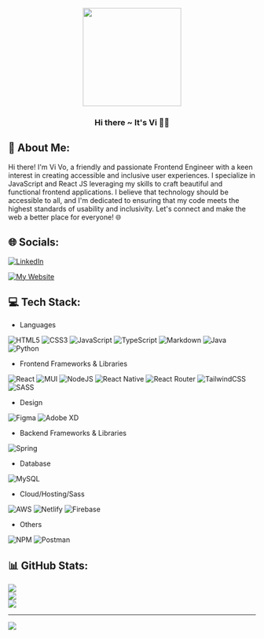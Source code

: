 
<p align="center"><img src="https://media.giphy.com/media/lGhBlBMIN2XsEteTN3/giphy.gif" width="200"/></p>
<h3 align="center">Hi there ~ It's Vi 🙋🏻</h3>

## 💫 About Me:

Hi there! I'm Vi Vo, a friendly and passionate Frontend Engineer with a keen interest in creating accessible and inclusive user experiences. I specialize in JavaScript and React JS leveraging my skills to craft beautiful and functional frontend applications. I believe that technology should be accessible to all, and I'm dedicated to ensuring that my code meets the highest standards of usability and inclusivity. Let's connect and make the web a better place for everyone! 🌐


## 🌐 Socials:
[![LinkedIn](https://img.shields.io/badge/LinkedIn-0077B5?style=for-the-badge&logo=linkedin&logoColor=white)](https://linkedin.com/in/vivo1310)

[![My Website](https://img.shields.io/badge/website-f5f5f5?style=for-the-badge&logo=About.me&logoColor=black)](https://vivo1310.netlify.app)


## 💻 Tech Stack:
- Languages 

![HTML5](https://img.shields.io/badge/html5-%23E34F26.svg?style=for-the-badge&logo=html5&logoColor=white)
![CSS3](https://img.shields.io/badge/css3-%231572B6.svg?style=for-the-badge&logo=css3&logoColor=white)
![JavaScript](https://img.shields.io/badge/javascript-%23323330.svg?style=for-the-badge&logo=javascript&logoColor=%23F7DF1E)
![TypeScript](https://img.shields.io/badge/typescript-%23007ACC.svg?style=for-the-badge&logo=typescript&logoColor=white) 
![Markdown](https://img.shields.io/badge/markdown-%23000000.svg?style=for-the-badge&logo=markdown&logoColor=white) 
![Java](https://img.shields.io/badge/java-%23ED8B00.svg?style=for-the-badge&logo=java&logoColor=white) 
![Python](https://img.shields.io/badge/python-3670A0?style=for-the-badge&logo=python&logoColor=ffdd54)

- Frontend Frameworks & Libraries 

![React](https://img.shields.io/badge/react-%2320232a.svg?style=for-the-badge&logo=react&logoColor=%2361DAFB) 
![MUI](https://img.shields.io/badge/MUI-%230081CB.svg?style=for-the-badge&logo=material-ui&logoColor=white)
![NodeJS](https://img.shields.io/badge/node.js-6DA55F?style=for-the-badge&logo=node.js&logoColor=white) 
![React Native](https://img.shields.io/badge/react_native-%2320232a.svg?style=for-the-badge&logo=react&logoColor=%2361DAFB) 
![React Router](https://img.shields.io/badge/React_Router-CA4245?style=for-the-badge&logo=react-router&logoColor=white) 
![TailwindCSS](https://img.shields.io/badge/tailwindcss-%2338B2AC.svg?style=for-the-badge&logo=tailwind-css&logoColor=white) 
![SASS](https://img.shields.io/badge/SASS-hotpink.svg?style=for-the-badge&logo=SASS&logoColor=white) 

- Design 

![Figma](https://img.shields.io/badge/figma-%23F24E1E.svg?style=for-the-badge&logo=figma&logoColor=white) 
![Adobe XD](https://img.shields.io/badge/Adobe%20XD-470137?style=for-the-badge&logo=Adobe%20XD&logoColor=#FF61F6)

- Backend Frameworks & Libraries 

![Spring](https://img.shields.io/badge/spring-%236DB33F.svg?style=for-the-badge&logo=spring&logoColor=white) 

- Database 

![MySQL](https://img.shields.io/badge/mysql-%2300f.svg?style=for-the-badge&logo=mysql&logoColor=white) 	

- Cloud/Hosting/Sass 

![AWS](https://img.shields.io/badge/AWS-%23FF9900.svg?style=for-the-badge&logo=amazon-aws&logoColor=white) 
![Netlify](https://img.shields.io/badge/netlify-%23000000.svg?style=for-the-badge&logo=netlify&logoColor=#00C7B7) 
![Firebase](https://img.shields.io/badge/firebase-%23039BE5.svg?style=for-the-badge&logo=firebase) 

- Others 

![NPM](https://img.shields.io/badge/NPM-%23000000.svg?style=for-the-badge&logo=npm&logoColor=white) 
![Postman](https://img.shields.io/badge/Postman-FF6C37?style=for-the-badge&logo=postman&logoColor=white) 


## 📊 GitHub Stats:
![](https://github-readme-stats.vercel.app/api/top-langs/?username=vivo1310&theme=react&hide_border=false&include_all_commits=true&count_private=true&layout=compact)<br/>
![](https://github-readme-stats.vercel.app/api?username=vivo1310&theme=react&hide_border=false&include_all_commits=true&count_private=true)<br/>
![](https://github-readme-streak-stats.herokuapp.com/?user=vivo1310&theme=react&hide_border=false)

---
[![](https://visitcount.itsvg.in/api?id=vivo1310&icon=4&color=12)](https://visitcount.itsvg.in)

<!-- Proudly created with GPRM ( https://gprm.itsvg.in ) -->
<!--
**vivo1310/vivo1310** is a ✨ _special_ ✨ repository because its `README.md` (this file) appears on your GitHub profile.

Here are some ideas to get you started:

- 🔭 I’m currently working on ...
- 🌱 I’m currently learning ...
- 👯 I’m looking to collaborate on ...
- 🤔 I’m looking for help with ...
- 💬 Ask me about ...
- 📫 How to reach me: ...
- 😄 Pronouns: ...
- ⚡ Fun fact: ...
-->
